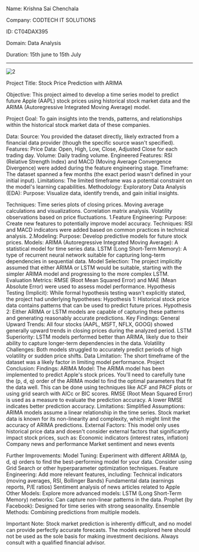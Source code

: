 Name: Krishna Sai Chenchala               
                                                                  
Company: CODTECH IT SOLUTIONS                                          

ID: CT04DAX395                                               

Domain: Data Analysis                                                 

Duration: 15th june to 15th July                                        


--------------------------------------------------------------------------------------------------------------------------------------------------------------------------------------

![2](https://github.com/user-attachments/assets/57554423-0f71-46a7-90dd-07a120f6fa73)

Project Title: Stock Price Prediction with ARIMA

Objective: This project aimed to develop a time series model to predict future Apple (AAPL) stock prices using historical stock market data and the ARIMA (Autoregressive Integrated Moving Average) model.

Project Goal:
To gain insights into the trends, patterns, and relationships within the historical stock market data of these companies.

Data:
Source: You provided the dataset directly, likely extracted from a financial data provider (though the specific source wasn't specified).   
Features:
Price Data: Open, High, Low, Close, Adjusted Close for each trading day.
Volume: Daily trading volume.
Engineered Features: RSI (Relative Strength Index) and MACD (Moving Average Convergence Divergence) were added during the feature engineering stage. 
Timeframe: The dataset spanned a few months (the exact period wasn't defined in your initial input).
Limitations: The limited timeframe was a potential constraint on the model's learning capabilities.
Methodology:
Exploratory Data Analysis (EDA):
Purpose: Visualize data, identify trends, and gain initial insights.

Techniques:  Time series plots of closing prices.
Moving average calculations and visualizations.
Correlation matrix analysis.
Volatility observations based on price fluctuations.
1.Feature Engineering:
Purpose: Create new features to potentially improve model accuracy.
Techniques: RSI and MACD indicators were added based on common practices in technical analysis.
2.Modeling:
Purpose: Develop predictive models for future stock prices.
Models:
ARIMA (Autoregressive Integrated Moving Average): A statistical model for time series data.
LSTM (Long Short-Term Memory): A type of recurrent neural network suitable for capturing long-term dependencies in sequential data.
Model Selection: The project implicitly assumed that either ARIMA or LSTM would be suitable, starting with the simpler ARIMA model and progressing to the more complex LSTM.
Evaluation Metrics: RMSE (Root Mean Squared Error) and MAE (Mean Absolute Error) were used to assess model performance.
Hypothesis Testing (Implicit):
While formal hypothesis testing wasn't explicitly stated, the project had underlying hypotheses:
Hypothesis 1: Historical stock price data contains patterns that can be used to predict future prices.
Hypothesis 2: Either ARIMA or LSTM models are capable of capturing these patterns and generating reasonably accurate predictions.
Key Findings:
General Upward Trends: All four stocks (AAPL, MSFT, NFLX, GOOG) showed generally upward trends in closing prices during the analyzed period.
LSTM Superiority: LSTM models performed better than ARIMA, likely due to their ability to capture longer-term dependencies in the data.
Volatility Challenges: Both models struggled to accurately predict periods of high volatility or sudden price shifts.
Data Limitation: The short timeframe of the dataset was a likely factor in limiting model performance.
Project Conclusion:
Findings:
ARIMA Model: The ARIMA model has been implemented to predict Apple's stock prices.
You'll need to carefully tune the (p, d, q) order of the ARIMA model to find the optimal parameters that fit the data well. This can be done using techniques like ACF and PACF plots or using grid search with AICc or BIC scores.
RMSE (Root Mean Squared Error) is used as a measure to evaluate the prediction accuracy. A lower RMSE indicates better prediction accuracy.
Limitations:
Simplified Assumptions: ARIMA models assume a linear relationship in the time series. Stock market data is known for its non-linearity and complexity, which might limit the accuracy of ARIMA predictions.
External Factors: This model only uses historical price data and doesn't consider external factors that significantly impact stock prices, such as:
Economic indicators (interest rates, inflation)
Company news and performance
Market sentiment and news events



Further Improvements:
Model Tuning: Experiment with different ARIMA (p, d, q) orders to find the best-performing model for your data. Consider using Grid Search or other hyperparameter optimization techniques.
Feature Engineering: Add more relevant features, including:
Technical indicators (moving averages, RSI, Bollinger Bands)
Fundamental data (earnings reports, P/E ratios)
Sentiment analysis of news articles related to Apple
Other Models: Explore more advanced models:
LSTM (Long Short-Term Memory) networks: Can capture non-linear patterns in the data.
Prophet (by Facebook): Designed for time series with strong seasonality.
Ensemble Methods: Combining predictions from multiple models.



Important Note: Stock market prediction is inherently difficult, and no model can provide perfectly accurate forecasts. The models explored here should not be used as the sole basis for making investment decisions. Always consult with a qualified financial advisor.

